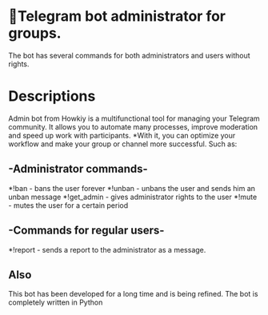 # 🤖Telegram bot administrator for groups.
The bot has several commands for both administrators and users without rights.

# Descriptions
Admin bot from Howkiy is a multifunctional tool for managing your Telegram community. 
It allows you to automate many processes, improve moderation and speed up work with participants. 
*With it, you can optimize your workflow and make your group or channel more successful.
Such as:
## -Administrator commands-
*!ban - bans the user forever
*!unban - unbans the user and sends him an unban message
*!get_admin - gives administrator rights to the user
*!mute - mutes the user for a certain period
## -Commands for regular users-
*!report - sends a report to the administrator as a message.

## Also
This bot has been developed for a long time and is being refined.
The bot is completely written in Python
